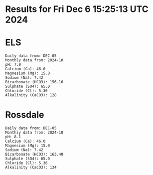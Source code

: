 # Results for Fri Dec  6 15:25:13 UTC 2024
# ELS
```
Daily data from: DEC-05
Monthly data from: 2024-10
pH: 7.9
Calcium (Ca): 46.0
Magnesium (Mg): 15.0
Sodium (Na): 7.42
Bicarbonate (HCO3): 156.16
Sulphate (SO4): 65.0
Chloride (Cl): 5.36
Alkalinity (CaCO3): 128
```
# Rossdale
```
Daily data from: DEC-05
Monthly data from: 2024-10
pH: 8.1
Calcium (Ca): 46.0
Magnesium (Mg): 15.0
Sodium (Na): 7.42
Bicarbonate (HCO3): 163.48
Sulphate (SO4): 65.0
Chloride (Cl): 5.36
Alkalinity (CaCO3): 134
```
